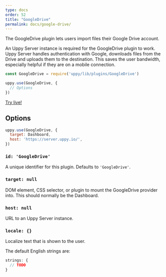 ```yaml
---
type: docs
order: 52
title: "GoogleDrive"
permalink: docs/google-drive/
---
```


The GoogleDrive plugin lets users import files their Google Drive account.

An Uppy Server instance is required for the GoogleDrive plugin to work. Uppy Server handles authentication with Google, downloads files from the Drive and uploads them to the destination. This saves the user bandwidth, especially helpful if they are on a mobile connection.

```js
const GoogleDrive = require('uppy/lib/plugins/GoogleDrive')

uppy.use(GoogleDrive, {
  // Options
})
```

[Try live!](/examples/dashboard/)

## Options

```js
uppy.use(GoogleDrive, {
  target: Dashboard,
  host: 'https://server.uppy.io/',
})
```

### `id: 'GoogleDrive'`

A unique identifier for this plugin. Defaults to `'GoogleDrive'`.

### `target: null`

DOM element, CSS selector, or plugin to mount the GoogleDrive provider into. This should normally be the Dashboard.

### `host: null`

URL to an Uppy Server instance.

### `locale: {}`

Localize text that is shown to the user.

The default English strings are:

```js
strings: {
  // TODO
}
```
